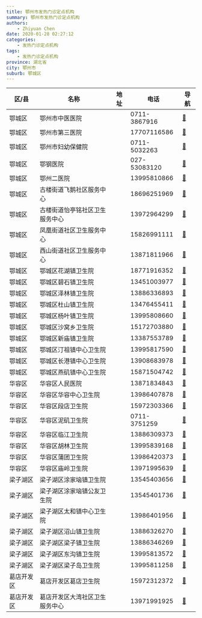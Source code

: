 ```yaml
---
title: 鄂州市发热门诊定点机构
summary: 鄂州市发热门诊定点机构
authors: 
    - Zhiyuan Chen
date: 2020-01-28 02:27:12
categories: 
    - 发热门诊定点机构
tags: 
    - 发热门诊定点机构
province: 湖北省
city: 鄂州市
suburb: 鄂城区
---
```


|  区/县  |  名称  |  地址  |  电话  |  导航  |
|------|-------|------|------|------|
|  鄂城区  |  鄂州市中医医院  |    |  0711-3867916  |  [🧭](https://ditu.amap.com/search?query=鄂州市中医医院)  
|  鄂城区  |  鄂州市第三医院  |    |  17707116586  |  [🧭](https://ditu.amap.com/search?query=鄂州市第三医院)  
|  鄂城区  |  鄂州市妇幼保健院  |    |  0711-5032263  |  [🧭](https://ditu.amap.com/search?query=鄂州市妇幼保健院)  
|  鄂城区  |  鄂钢医院  |    |  027-53083120  |  [🧭](https://ditu.amap.com/search?query=鄂钢医院)  
|  鄂城区  |  鄂州二医院  |    |  13995810866  |  [🧭](https://ditu.amap.com/search?query=鄂州二医院)  
|  鄂城区  |  古楼街道飞鹅社区服务中心  |    |  18696251969  |  [🧭](https://ditu.amap.com/search?query=古楼街道飞鹅社区服务中心)  
|  鄂城区  |  古楼街道怡亭铭社区卫生服务中心  |    |  13972964299  |  [🧭](https://ditu.amap.com/search?query=古楼街道怡亭铭社区卫生服务中心)  
|  鄂城区  |  凤凰街道社区卫生服务中心  |    |  15826991111  |  [🧭](https://ditu.amap.com/search?query=凤凰街道社区卫生服务中心)  
|  鄂城区  |  西山街道社区卫生服务中心  |    |  13871811966  |  [🧭](https://ditu.amap.com/search?query=西山街道社区卫生服务中心)  
|  鄂城区  |  鄂城区花湖镇卫生院  |    |  18771916352  |  [🧭](https://ditu.amap.com/search?query=鄂城区花湖镇卫生院)  
|  鄂城区  |  鄂城区碧石镇卫生院  |    |  13451003977  |  [🧭](https://ditu.amap.com/search?query=鄂城区碧石镇卫生院)  
|  鄂城区  |  鄂城区泽林镇卫生院  |    |  13886336893  |  [🧭](https://ditu.amap.com/search?query=鄂城区泽林镇卫生院)  
|  鄂城区  |  鄂城区杜山镇卫生院  |    |  13476455411  |  [🧭](https://ditu.amap.com/search?query=鄂城区杜山镇卫生院)  
|  鄂城区  |  鄂城区杨叶镇卫生院  |    |  13995808660  |  [🧭](https://ditu.amap.com/search?query=鄂城区杨叶镇卫生院)  
|  鄂城区  |  鄂城区沙窝乡卫生院  |    |  15172703880  |  [🧭](https://ditu.amap.com/search?query=鄂城区沙窝乡卫生院)  
|  鄂城区  |  鄂城区新庙镇卫生院  |    |  13387553789  |  [🧭](https://ditu.amap.com/search?query=鄂城区新庙镇卫生院)  
|  鄂城区  |  鄂城区汀祖镇中心卫生院  |    |  13995817590  |  [🧭](https://ditu.amap.com/search?query=鄂城区汀祖镇中心卫生院)  
|  鄂城区  |  鄂城区长港镇中心卫生院  |    |  13908683978  |  [🧭](https://ditu.amap.com/search?query=鄂城区长港镇中心卫生院)  
|  鄂城区  |  鄂城区燕矶镇中心卫生院  |    |  15871504742  |  [🧭](https://ditu.amap.com/search?query=鄂城区燕矶镇中心卫生院)  
|  华容区  |  华容区人民医院  |    |  13871834843  |  [🧭](https://ditu.amap.com/search?query=华容区人民医院)  
|  华容区  |  华容区华容中心卫生院  |    |  13986407878  |  [🧭](https://ditu.amap.com/search?query=华容区华容中心卫生院)  
|  华容区  |  华容区段店卫生院  |    |  15972303366  |  [🧭](https://ditu.amap.com/search?query=华容区段店卫生院)  
|  华容区  |  华容区泥矶卫生院  |    |  0711-3751259  |  [🧭](https://ditu.amap.com/search?query=华容区泥矶卫生院)  
|  华容区  |  华容区临江卫生院  |    |  13886309373  |  [🧭](https://ditu.amap.com/search?query=华容区临江卫生院)  
|  华容区  |  华容区胡林卫生院  |    |  13995839168  |  [🧭](https://ditu.amap.com/search?query=华容区胡林卫生院)  
|  华容区  |  华容区蒲团卫生院  |    |  13986420373  |  [🧭](https://ditu.amap.com/search?query=华容区蒲团卫生院)  
|  华容区  |  华容区庙岭卫生院  |    |  13971995639  |  [🧭](https://ditu.amap.com/search?query=华容区庙岭卫生院)  
|  梁子湖区  |  梁子湖区涂家垴镇卫生院  |    |  13545403656  |  [🧭](https://ditu.amap.com/search?query=梁子湖区涂家垴镇卫生院)  
|  梁子湖区  |  梁子湖区涂家垴镇公友卫生院  |    |  13545401736  |  [🧭](https://ditu.amap.com/search?query=梁子湖区涂家垴镇公友卫生院)  
|  梁子湖区  |  梁子湖区太和镇中心卫生院  |    |  13986401956  |  [🧭](https://ditu.amap.com/search?query=梁子湖区太和镇中心卫生院)  
|  梁子湖区  |  梁子湖区沼山镇卫生院  |    |  13886326270  |  [🧭](https://ditu.amap.com/search?query=梁子湖区沼山镇卫生院)  
|  梁子湖区  |  梁子湖区梁子镇卫生院  |    |  13886346269  |  [🧭](https://ditu.amap.com/search?query=梁子湖区梁子镇卫生院)  
|  梁子湖区  |  梁子湖区东沟镇卫生院  |    |  13995813572  |  [🧭](https://ditu.amap.com/search?query=梁子湖区东沟镇卫生院)  
|  梁子湖区  |  梁子湖区梁子岛卫生院  |    |  13995811258  |  [🧭](https://ditu.amap.com/search?query=梁子湖区梁子岛卫生院)  
|  葛店开发区  |  葛店开发区葛店卫生院  |    |  15972312372  |  [🧭](https://ditu.amap.com/search?query=葛店开发区葛店卫生院)  
|  葛店开发区  |  葛店开发区大湾社区卫生服务中心  |    |  13971991925  |  [🧭](https://ditu.amap.com/search?query=葛店开发区大湾社区卫生服务中心)  

